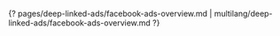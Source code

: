 {? pages/deep-linked-ads/facebook-ads-overview.md | multilang/deep-linked-ads/facebook-ads-overview.md ?}
